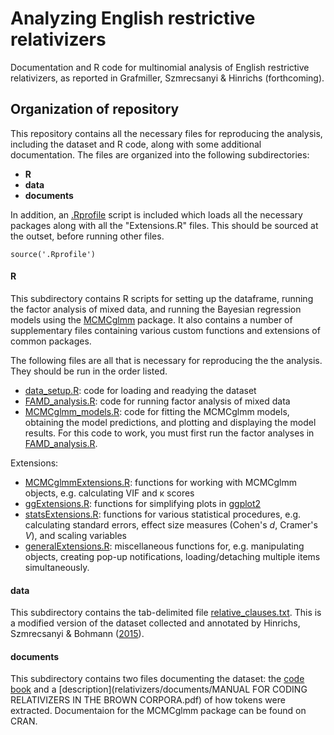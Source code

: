 # Analyzing English restrictive relativizers

Documentation and R code for multinomial analysis of English restrictive relativizers, as reported in Grafmiller, Szmrecsanyi & Hinrichs (forthcoming). 

## Organization of repository

This repository contains all the necessary files for reproducing the analysis, including the dataset and R code, along with some additional documentation. The files are organized into the following subdirectories:
- **R**
- **data**
- **documents**

In addition, an [.Rprofile](.Rprofile) script is included which loads all the necessary packages along with all the "Extensions.R" files. This should be sourced at the outset, before running other files.

```
source('.Rprofile')
```

#### R 

This subdirectory contains R scripts for setting up the dataframe, running the factor analysis of mixed data, and running the Bayesian regression models using the [MCMCglmm](https://cran.r-project.org/web/packages/MCMCglmm/index.html) package. It also contains a number of supplementary files containing various custom functions and extensions of common packages. 

The following files are all that is necessary for reproducing the the analysis. They should be run in the order listed.
- [data_setup.R](R/data_setup.R): code for loading and readying the dataset
- [FAMD_analysis.R](R/FAMD_analysis.R): code for running factor analysis of mixed data
- [MCMCglmm_models.R](R/MCMCglmm_models.R): code for fitting the MCMCglmm models, obtaining the model predictions, and plotting and displaying the model results. For this code to work, you must first run the factor analyses in [FAMD_analysis.R](R/FAMD_analysis.R).

Extensions:
- [MCMCglmmExtensions.R](R/MCMCglmmExtensions.R): functions for working with MCMCglmm objects, e.g. calculating VIF and &kappa; scores
- [ggExtensions.R](R/ggExtensions.R): functions for simplifying plots in [ggplot2](http://docs.ggplot2.org/current/) 
- [statsExtensions.R](R/statsExtensions.R): functions for various statistical procedures, e.g. calculating standard errors, effect size measures (Cohen's *d*, Cramer's *V*), and scaling variables
- [generalExtensions.R](R/generalExtensions.R): miscellaneous functions for, e.g. manipulating objects, creating pop-up notifications, loading/detaching multiple items simultaneously.

#### data

This subdirectory contains the tab-delimited file [relative_clauses.txt](data/relative_clauses.txt). This is a modified version of the dataset collected and annotated by Hinrichs, Szmrecsanyi & Bohmann ([2015](https://muse.jhu.edu/journals/language/v091/91.4.hinrichs.html)). 

#### documents

This subdirectory contains two files documenting the dataset: the [code book](documents/CodeBookDec2011.pdf) and a [description](relativizers/documents/MANUAL FOR CODING RELATIVIZERS IN THE BROWN CORPORA.pdf) of how tokens were extracted. Documentaion for the MCMCglmm package can be found on CRAN.
